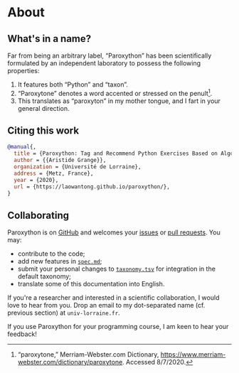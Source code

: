 # About

## What's in a name?

Far from being an arbitrary label, “Paroxython” has been scientifically formulated by an independent laboratory to possess the following properties:

1. It features both “Python” and “taxon”.
2. “Paroxytone” denotes a word accented or stressed on the penult[^paroxytone].
3. This translates as “paroxyton” in my mother tongue, and I fart in your general direction.

[^paroxytone]:
    “paroxytone,” Merriam-Webster.com Dictionary, https://www.merriam-webster.com/dictionary/paroxytone. Accessed 8/7/2020.


## Citing this work

```bibtex
@manual{,
  title = {Paroxython: Tag and Recommend Python Exercises Based on Algorithmic Features},
  author = {{Aristide Grange}},
  organization = {Université de Lorraine},
  address = {Metz, France},
  year = {2020},
  url = {https://laowantong.github.io/paroxython/},
}
```

## Collaborating

Paroxython is on [GitHub](https://github.com/laowantong/paroxython) and welcomes your [issues](https://github.com/laowantong/paroxython/issues) or [pull requests](https://github.com/laowantong/paroxython/pulls). You may:

- contribute to the code;
- add new features in [`spec.md`](https://repo/paroxython/resources/spec.md);
- submit your personal changes to [`taxonomy.tsv`](https://repo/paroxython/resources/taxonomy.tsv) for integration in the default taxonomy;
- translate some of this documentation into English.

If you're a researcher and interested in a scientific collaboration, I would love to hear from you. Drop an email to my dot-separated name (cf. previous section) at `univ-lorraine.fr`.

If you use Paroxython for your programming course, I am keen to hear your feedback!
